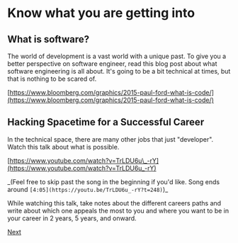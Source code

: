 # Know what you are getting into

## What is software?

The world of development is a vast world with a unique past. To give you a better perspective on software engineer, read this blog post about what software engineering is all about. It's going to be a bit technical at times, but that is nothing to be scared of.

[https://www.bloomberg.com/graphics/2015-paul-ford-what-is-code/](https://www.bloomberg.com/graphics/2015-paul-ford-what-is-code/)

## Hacking Spacetime for a Successful Career

In the technical space, there are many other jobs that just "developer". Watch this talk about what is possible.

[https://www.youtube.com/watch?v=TrLDU6u\_-rY](https://www.youtube.com/watch?v=TrLDU6u_-rY)

_(Feel free to skip past the song in the beginning if you'd like. Song ends around `[4:05](https://youtu.be/TrLDU6u_-rY?t=248)`)\_

While watching this talk, take notes about the different careers paths and write about which one appeals the most to you and where you want to be in your career in 2 years, 5 years, and onward.

[Next](./06-mindset)
